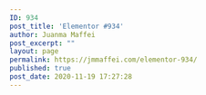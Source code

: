 ```yaml
---
ID: 934
post_title: 'Elementor #934'
author: Juanma Maffei
post_excerpt: ""
layout: page
permalink: https://jmmaffei.com/elementor-934/
published: true
post_date: 2020-11-19 17:27:28
---
```

<a href="#" role="button">
					</a>